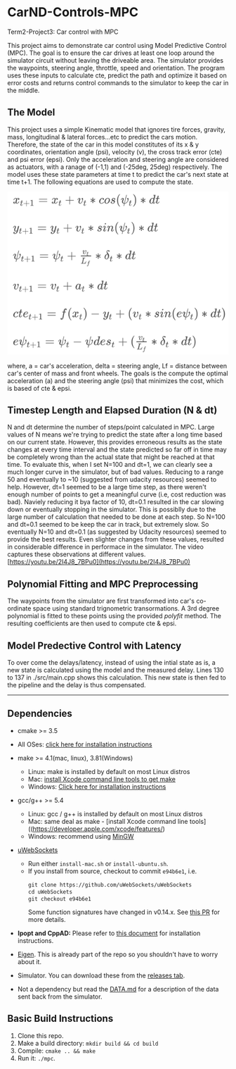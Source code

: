 # CarND-Controls-MPC
Term2-Project3: Car control with MPC

This project aims to demonstrate car control using Model Predictive Control (MPC). The goal is to ensure the car drives at least one loop around the simulator circuit without leaving the driveable area. The simulator provides the waypoints, steering angle, throttle, speed and orientation. The program uses these inputs to calculate cte, predict the path and optimize it based on error costs and returns control commands to the simulator to keep the car in the middle.

## The Model

This project uses a simple Kinematic model that ignores tire forces, gravity, mass, longitudinal & lateral forces...etc to predict the cars motion. Therefore, the state of the car in this model constitutes of its x & y coordinates, orientation angle (psi), velocity (v), the cross track error (cte) and psi error (epsi). Only the acceleration and steering angle are considered as actuators, with a ranage of (-1,1) and (-25deg, 25deg) respectively. The model uses these state parameters at time t to predict the car's next state at time t+1. The following equations are used to compute the state.

![kinematic_equations](./kinematic_equations.png)

where, a = car's acceleration, delta = steering angle, Lf = distance between car's center of mass and front wheels. The goals is the compute the optimal acceleration (a) and the steering angle (psi) that minimizes the cost, which is based of cte & epsi.

## Timestep Length and Elapsed Duration (N & dt)

N and dt determine the number of steps/point calculated in MPC. Large values of N means we're trying to predict the state after a long time based on our current state. However, this provides erroneous results as the state changes at every time interval and the state predicted so far off in time may be completely wrong than the actual state that might be reached at that time. To evaluate this, when I set N=100 and dt=1, we can clearly see a much longer curve in the simulator, but of bad values. Reducing to a range 50 and eventually to ~10 (suggested from udacity resources) seemed to help. However, dt=1 seemed to be a large time step, as there weren't enough number of points to get a meaningful curve (i.e, cost reduction was bad). Naviely reducing it bya factor of 10, dt=0.1 resulted in the car slowing down or eventually stopping in the simulator. This is possiblly due to the large number of calculation that needed to be done at each step. So N=100 and dt=0.1 seemed to be keep the car in track, but extremely slow. So eventually N=10 and dt=0.1 (as suggested by Udacity resources) seemed to provide the best results. Even slighter changes from these values, resulted in considerable difference in performace in the simulator. The video captures these observations at different values. [https://youtu.be/2I4J8_7BPu0](https://youtu.be/2I4J8_7BPu0)

## Polynomial Fitting and MPC Preprocessing

The waypoints from the simulator are first transformed into car's co-ordinate space using standard trignometric transormations. A 3rd degree polynomial is fitted to these points using the provided _polyfit_ method. The resulting coefficients are then used to compute cte & epsi.

## Model Predective Control with Latency

To over come the delays/latency, instead of using the intial state as is, a new state is calculated using the model and the measured delay. Lines 130 to 137 in ./src/main.cpp shows this calculation. This new state is then fed to the pipeline and the delay is thus compensated.

---

## Dependencies

* cmake >= 3.5
 * All OSes: [click here for installation instructions](https://cmake.org/install/)
* make >= 4.1(mac, linux), 3.81(Windows)
  * Linux: make is installed by default on most Linux distros
  * Mac: [install Xcode command line tools to get make](https://developer.apple.com/xcode/features/)
  * Windows: [Click here for installation instructions](http://gnuwin32.sourceforge.net/packages/make.htm)
* gcc/g++ >= 5.4
  * Linux: gcc / g++ is installed by default on most Linux distros
  * Mac: same deal as make - [install Xcode command line tools]((https://developer.apple.com/xcode/features/)
  * Windows: recommend using [MinGW](http://www.mingw.org/)
* [uWebSockets](https://github.com/uWebSockets/uWebSockets)
  * Run either `install-mac.sh` or `install-ubuntu.sh`.
  * If you install from source, checkout to commit `e94b6e1`, i.e.
    ```
    git clone https://github.com/uWebSockets/uWebSockets
    cd uWebSockets
    git checkout e94b6e1
    ```
    Some function signatures have changed in v0.14.x. See [this PR](https://github.com/udacity/CarND-MPC-Project/pull/3) for more details.

* **Ipopt and CppAD:** Please refer to [this document](https://github.com/udacity/CarND-MPC-Project/blob/master/install_Ipopt_CppAD.md) for installation instructions.
* [Eigen](http://eigen.tuxfamily.org/index.php?title=Main_Page). This is already part of the repo so you shouldn't have to worry about it.
* Simulator. You can download these from the [releases tab](https://github.com/udacity/self-driving-car-sim/releases).
* Not a dependency but read the [DATA.md](./DATA.md) for a description of the data sent back from the simulator.


## Basic Build Instructions

1. Clone this repo.
2. Make a build directory: `mkdir build && cd build`
3. Compile: `cmake .. && make`
4. Run it: `./mpc`.
